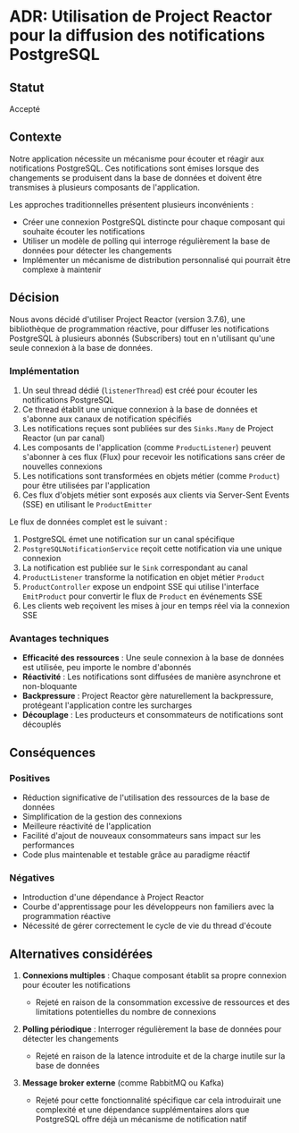 # ADR: Utilisation de Project Reactor pour la diffusion des notifications PostgreSQL

## Statut
Accepté

## Contexte
Notre application nécessite un mécanisme pour écouter et réagir aux notifications PostgreSQL. Ces notifications sont émises lorsque des changements se produisent dans la base de données et doivent être transmises à plusieurs composants de l'application.

Les approches traditionnelles présentent plusieurs inconvénients :
- Créer une connexion PostgreSQL distincte pour chaque composant qui souhaite écouter les notifications
- Utiliser un modèle de polling qui interroge régulièrement la base de données pour détecter les changements
- Implémenter un mécanisme de distribution personnalisé qui pourrait être complexe à maintenir

## Décision
Nous avons décidé d'utiliser Project Reactor (version 3.7.6), une bibliothèque de programmation réactive, pour diffuser les notifications PostgreSQL à plusieurs abonnés (Subscribers) tout en n'utilisant qu'une seule connexion à la base de données.

### Implémentation
1. Un seul thread dédié (`listenerThread`) est créé pour écouter les notifications PostgreSQL
2. Ce thread établit une unique connexion à la base de données et s'abonne aux canaux de notification spécifiés
3. Les notifications reçues sont publiées sur des `Sinks.Many` de Project Reactor (un par canal)
4. Les composants de l'application (comme `ProductListener`) peuvent s'abonner à ces flux (Flux) pour recevoir les notifications sans créer de nouvelles connexions
5. Les notifications sont transformées en objets métier (comme `Product`) pour être utilisées par l'application
6. Ces flux d'objets métier sont exposés aux clients via Server-Sent Events (SSE) en utilisant le `ProductEmitter`

Le flux de données complet est le suivant :
1. PostgreSQL émet une notification sur un canal spécifique
2. `PostgreSQLNotificationService` reçoit cette notification via une unique connexion
3. La notification est publiée sur le `Sink` correspondant au canal
4. `ProductListener` transforme la notification en objet métier `Product`
5. `ProductController` expose un endpoint SSE qui utilise l'interface `EmitProduct` pour convertir le flux de `Product` en événements SSE
6. Les clients web reçoivent les mises à jour en temps réel via la connexion SSE

### Avantages techniques
- **Efficacité des ressources** : Une seule connexion à la base de données est utilisée, peu importe le nombre d'abonnés
- **Réactivité** : Les notifications sont diffusées de manière asynchrone et non-bloquante
- **Backpressure** : Project Reactor gère naturellement la backpressure, protégeant l'application contre les surcharges
- **Découplage** : Les producteurs et consommateurs de notifications sont découplés

## Conséquences
### Positives
- Réduction significative de l'utilisation des ressources de la base de données
- Simplification de la gestion des connexions
- Meilleure réactivité de l'application
- Facilité d'ajout de nouveaux consommateurs sans impact sur les performances
- Code plus maintenable et testable grâce au paradigme réactif

### Négatives
- Introduction d'une dépendance à Project Reactor
- Courbe d'apprentissage pour les développeurs non familiers avec la programmation réactive
- Nécessité de gérer correctement le cycle de vie du thread d'écoute

## Alternatives considérées
1. **Connexions multiples** : Chaque composant établit sa propre connexion pour écouter les notifications
   - Rejeté en raison de la consommation excessive de ressources et des limitations potentielles du nombre de connexions

2. **Polling périodique** : Interroger régulièrement la base de données pour détecter les changements
   - Rejeté en raison de la latence introduite et de la charge inutile sur la base de données

3. **Message broker externe** (comme RabbitMQ ou Kafka)
   - Rejeté pour cette fonctionnalité spécifique car cela introduirait une complexité et une dépendance supplémentaires alors que PostgreSQL offre déjà un mécanisme de notification natif
